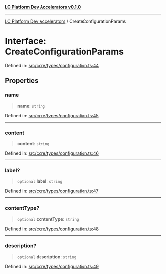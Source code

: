 [**LC Platform Dev Accelerators v0.1.0**](../README.md)

***

[LC Platform Dev Accelerators](../globals.md) / CreateConfigurationParams

# Interface: CreateConfigurationParams

Defined in: [src/core/types/configuration.ts:44](https://github.com/stainedhead/lc-platform-dev-accelerators/blob/12c3626979e745866113de19cb4bb33222f28139/src/core/types/configuration.ts#L44)

## Properties

### name

> **name**: `string`

Defined in: [src/core/types/configuration.ts:45](https://github.com/stainedhead/lc-platform-dev-accelerators/blob/12c3626979e745866113de19cb4bb33222f28139/src/core/types/configuration.ts#L45)

***

### content

> **content**: `string`

Defined in: [src/core/types/configuration.ts:46](https://github.com/stainedhead/lc-platform-dev-accelerators/blob/12c3626979e745866113de19cb4bb33222f28139/src/core/types/configuration.ts#L46)

***

### label?

> `optional` **label**: `string`

Defined in: [src/core/types/configuration.ts:47](https://github.com/stainedhead/lc-platform-dev-accelerators/blob/12c3626979e745866113de19cb4bb33222f28139/src/core/types/configuration.ts#L47)

***

### contentType?

> `optional` **contentType**: `string`

Defined in: [src/core/types/configuration.ts:48](https://github.com/stainedhead/lc-platform-dev-accelerators/blob/12c3626979e745866113de19cb4bb33222f28139/src/core/types/configuration.ts#L48)

***

### description?

> `optional` **description**: `string`

Defined in: [src/core/types/configuration.ts:49](https://github.com/stainedhead/lc-platform-dev-accelerators/blob/12c3626979e745866113de19cb4bb33222f28139/src/core/types/configuration.ts#L49)
